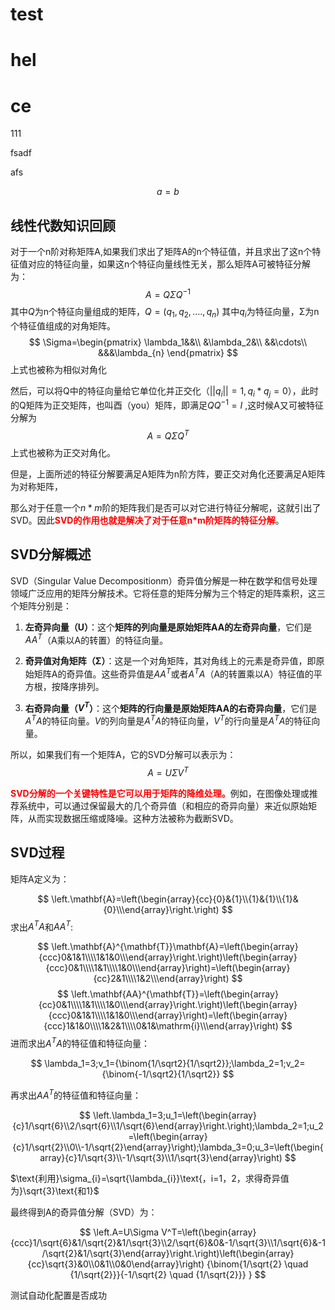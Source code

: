 # test

# hel

# ce


111 

 fsadf


  afs


$$a=b$$


## 线性代数知识回顾

对于一个n阶对称矩阵A,如果我们求出了矩阵A的n个特征值，并且求出了这n个特征值对应的特征向量，如果这n个特征向量线性无关，那么矩阵A可被特征分解为：
$$A = Q Σ Q^{-1}$$
其中$Q$为n个特征向量组成的矩阵，$Q = (q_{1},q_{2},….,q_{n})$ 其中$q_{i}$为特征向量，Σ为n个特征值组成的对角矩阵。
$$
\Sigma=\begin{pmatrix}
\lambda_1&&\\
&\lambda_2&\\
&&\cdots\\
&&&\lambda_{n} \end{pmatrix}
$$
上式也被称为相似对角化

然后，可以将Q中的特征向量给它单位化并正交化（$||q_{i}|| = 1,q_{i}*q_{j} = 0$），此时的Q矩阵为正交矩阵，也叫酉（you）矩阵，即满足$QQ^{-1}=I$ ,这时候A又可被特征分解为$$A = Q Σ Q^{T}$$
上式也被称为正交对角化。

但是，上面所述的特征分解要满足A矩阵为n阶方阵，要正交对角化还要满足A矩阵为对称矩阵，

那么对于任意一个$n*m$阶的矩阵我们是否可以对它进行特征分解呢，这就引出了SVD。因此<font color='red'><b>SVD的作用也就是解决了对于任意n*m阶矩阵的特征分解</b></font>。

## SVD分解概述

SVD（Singular Value Decompositionm）奇异值分解是一种在数学和信号处理领域广泛应用的矩阵分解技术。它将任意的矩阵分解为三个特定的矩阵乘积，这三个矩阵分别是：

1. **左奇异向量（U）**：这个**矩阵的列向量是原始矩阵AA的左奇异向量**，它们是$AA^T$（A乘以A的转置）的特征向量。

2. **奇异值对角矩阵（Σ）**：这是一个对角矩阵，其对角线上的元素是奇异值，即原始矩阵A的奇异值。这些奇异值是$AA^T$或者$A^TA$（A的转置乘以A）特征值的平方根，按降序排列。

3. **右奇异向量（$V^T$）**：这个**矩阵的行向量是原始矩阵AA的右奇异向量**，它们是$A^TA$的特征向量。$V$的列向量是$A^TA$的特征向量，$V^T$的行向量是$A^TA$的特征向量。

所以，如果我们有一个矩阵A，它的SVD分解可以表示为：
$$ A = UΣV^T $$

<font color='red'><b>SVD分解的一个关键特性是它可以用于矩阵的降维处理。</b></font>例如，在图像处理或推荐系统中，可以通过保留最大的几个奇异值（和相应的奇异向量）来近似原始矩阵，从而实现数据压缩或降噪。这种方法被称为截断SVD。

## SVD过程

矩阵A定义为：

$$
\left.\mathbf{A}=\left(\begin{array}{cc}{0}&{1}\\{1}&{1}\\{1}&{0}\\\end{array}\right.\right)
$$
求出$A^TA$和$AA^T$:

$$
\left.\mathbf{A}^{\mathbf{T}}\mathbf{A}=\left(\begin{array}{ccc}0&1&1\\\\1&1&0\\\end{array}\right.\right)\left(\begin{array}{ccc}0&1\\\\1&1\\\\1&0\\\end{array}\right)=\left(\begin{array}{cc}2&1\\\\1&2\\\end{array}\right)
$$
$$
\left.\mathbf{AA}^{\mathbf{T}}=\left(\begin{array}{cc}0&1\\\\1&1\\\\1&0\\\end{array}\right.\right)\left(\begin{array}{ccc}0&1&1\\\\1&1&0\\\end{array}\right)=\left(\begin{array}{ccc}1&1&0\\\\1&2&1\\\\0&1&\mathrm{i}\\\end{array}\right)
$$
进而求出$A^TA$的特征值和特征向量：

$$
\lambda_1=3;v_1={\binom{1/\sqrt2}{1/\sqrt2}};\lambda_2=1;v_2={\binom{-1/\sqrt2}{1/\sqrt2}}
$$

再求出$AA^T$的特征值和特征向量：

$$
\left.\lambda_1=3;u_1=\left(\begin{array}{c}1/\sqrt{6}\\2/\sqrt{6}\\1/\sqrt{6}\end{array}\right.\right);\lambda_2=1;u_2=\left(\begin{array}{c}1/\sqrt{2}\\0\\-1/\sqrt{2}\end{array}\right);\lambda_3=0;u_3=\left(\begin{array}{c}1/\sqrt{3}\\-1/\sqrt{3}\\1/\sqrt{3}\end{array}\right)
$$

$\text{利用}\sigma_{i}=\sqrt{\lambda_{i}}\text{，i=1，2，求得奇异值为}\sqrt{3}\text{和1}$

最终得到A的奇异值分解（SVD）为：

$$
\left.A=U\Sigma V^T=\left(\begin{array}{ccc}1/\sqrt{6}&1/\sqrt{2}&1/\sqrt{3}\\2/\sqrt{6}&0&-1/\sqrt{3}\\1/\sqrt{6}&-1/\sqrt{2}&1/\sqrt{3}\end{array}\right.\right)\left(\begin{array}{cc}\sqrt{3}&0\\0&1\\0&0\end{array}\right) {\binom{1/\sqrt{2} \quad {1/\sqrt{2}}}{-1/\sqrt{2} \quad {1/\sqrt{2}}} }
$$


测试自动化配置是否成功